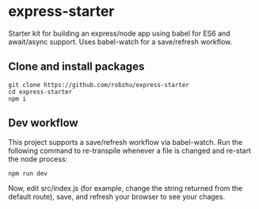 # express-starter
Starter kit for building an express/node app using babel for ES6 and await/async support. Uses babel-watch for a save/refresh workflow. 

## Clone and install packages
```
git clone https://github.com/robzhu/express-starter
cd express-starter
npm i
```

## Dev workflow
This project supports a save/refresh workflow via babel-watch. Run the following command to re-transpile whenever a file is changed and re-start the node process:
```
npm run dev
```

Now, edit src/index.js (for example, change the string returned from the default route), save, and refresh your browser to see your chages. 
